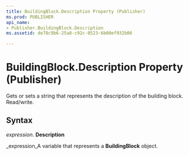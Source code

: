 ```yaml
---
title: BuildingBlock.Description Property (Publisher)
ms.prod: PUBLISHER
api_name:
- Publisher.BuildingBlock.Description
ms.assetid: de78c9b6-25a8-c92c-0523-6b00ef932b06

---
```



# BuildingBlock.Description Property (Publisher)

Gets or sets a string that represents the description of the building block. Read/write.


## Syntax

 _expression_. **Description**

 _expression_A variable that represents a  **BuildingBlock** object.


